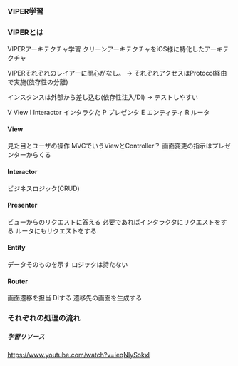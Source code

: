 ### VIPER学習

### VIPERとは
VIPERアーキテクチャ学習
クリーンアーキテクチャをiOS様に特化したアーキテクチャ

VIPERそれぞれのレイアーに関心がなし。
→ それぞれアクセスはProtocol経由で実施(依存性の分離)

インスタンスは外部から差し込む(依存性注入/DI)
→ テストしやすい

V View 
I Interactor インタラクた
P プレゼンタ
E エンティティ
R ルータ

#### View
見た目とユーザの操作
MVCでいうViewとController？
画面変更の指示はプレゼンターからくる

#### Interactor
ビジネスロジック(CRUD)

#### Presenter
ビューからのリクエストに答える
必要であればインタラクタにリクエストをする
ルータにもリクエストをする

#### Entity
データそのものを示す
ロジックは持たない

#### Router
画面遷移を担当
DIする
遷移先の画面を生成する

### それぞれの処理の流れ




##### 学習リソース
https://www.youtube.com/watch?v=ieqNIySokxI
